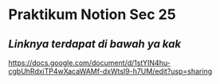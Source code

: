 # Praktikum Notion Sec 25
## _Linknya terdapat di bawah ya kak_

https://docs.google.com/document/d/1stYIN4hu-cgbUhRdxiTP4wXacaWAMf-dxWtsI9-h7UM/edit?usp=sharing
